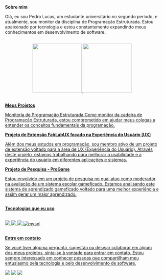**Sobre mim**

Olá, eu sou Pedro Lucas, um estudante universitário no segundo período, e atualmente, sou monitor da disciplina de Programação Estruturada. Estou apaixonado por tecnologia e estou constantemente expandindo meus conhecimentos em desenvolvimento de software.

##

<div align="center">
  <a href="https://github.com/PedroLVieira">
  <img height="160em" src="https://github-readme-stats.vercel.app/api?username=PedroLVieira&show_icons=true&theme=omni&include_all_commits=true&count_private=true"/>
  <img height="160em" src="https://github-readme-stats.vercel.app/api/top-langs/?username=PedroLVieira&layout=compact&langs_count=7&theme=omni"/>
</div>

##

**Meus Projetos**

Monitoria de Programação Estruturada
Como monitor da cadeira de Programação Estruturada, estou comprometido em ajudar meus colegas a entender os conceitos fundamentais da programação.


**Projeto de Extensão FabLabUX focado na Experiência do Usuário (UX)**

Além dos meus estudos em programação, sou membro ativo de um projeto de extensão voltado para a área de UX (Experiência do Usuário). Através deste projeto, estamos trabalhando para melhorar a usabilidade e a experiência do usuário em diferentes aplicações e sistemas.


**Projeto de Pesquisa - ProGame**

Estou envolvido em um projeto de pesquisa no qual atuo como moderador na avaliação de um sistema escolar gameficado. Estamos analisando este sistema de aprendizado gameficado voltado para uma melhor experiência e assim gerar um maior aprendizado.

##

**Tecnologias que eu uso**

<div style="display: inline_block"><br>
  
  <img src="https://img.shields.io/badge/HTML5-E34F26?style=for-the-badge&logo=html5&logoColor=white" />
  <img src="https://img.shields.io/badge/CSS3-1572B6?style=for-the-badge&logo=css3&logoColor=white" />
  <img src="https://img.shields.io/badge/Python-FFD43B?style=for-the-badge&logo=python&logoColor=blue" />
  <img alt="mysql" src="https://img.shields.io/badge/MySQL-005C84?style=for-the-badge&logo=mysql&logoColor=white">
</div>

##

**Entre em contato**

Se você tiver alguma pergunta, sugestão ou desejar colaborar em algum dos meus projetos, sinta-se à vontade para entrar em contato. Estou sempre interessado em conhecer pessoas que compartilham meu entusiasmo pela tecnologia e pelo desenvolvimento de software.

<a href="https://instagram.com/pedrolucas_dm/" target="_blank"><img src="https://img.shields.io/badge/-Instagram-%23E4405F?style=for-the-badge&logo=instagram&logoColor=white" target="_blank"></a>
  <a href = "mailto:pedrolucaspaulista@gmail.com"><img src="https://img.shields.io/badge/Gmail-D14836?style=for-the-badge&logo=gmail&logoColor=white" target="_blank"></a>
  <a href="https://www.linkedin.com/in/pedro-vieira-ads-dev/" target="_blank"><img src="https://img.shields.io/badge/LinkedIn-0077B5?style=for-the-badge&logo=linkedin&logoColor=white" target="_blank"></a>

